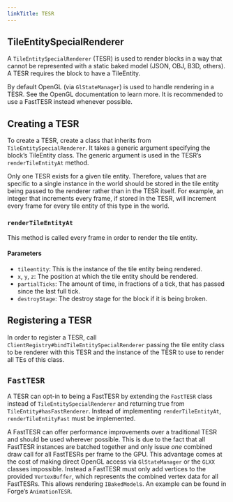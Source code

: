 ```yaml
---
linkTitle: TESR
---
```


<article class="docs-entry">
<h1 id="tileentityspecialrenderer">TileEntitySpecialRenderer<a class="headerlink" href="#tileentityspecialrenderer" title="Permanent link"> </a></h1>
<p>A <code>TileEntitySpecialRenderer</code> (TESR) is used to render blocks in a way that cannot be represented with a static baked model (JSON, OBJ, B3D, others). A TESR requires the block to have a TileEntity.</p>
<p>By default OpenGL (via <code>GlStateManager</code>) is used to handle rendering in a TESR. See the OpenGL documentation to learn more. It is recommended to use a FastTESR instead whenever possible.</p>
<h2 id="creating-a-tesr">Creating a TESR<a class="headerlink" href="#creating-a-tesr" title="Permanent link"> </a></h2>
<p>To create a TESR, create a class that inherits from <code>TileEntitySpecialRenderer</code>. It takes a generic argument specifying the block&rsquo;s TileEntity class. The generic argument is used in the TESR&rsquo;s <code>renderTileEntityAt</code> method.</p>
<p>Only one TESR exists for a given tile entity. Therefore, values that are specific to a single instance in the world should be stored in the tile entity being passed to the renderer rather than in the TESR itself. For example, an integer that increments every frame, if stored in the TESR, will increment every frame for every tile entity of this type in the world.</p>
<h3 id="rendertileentityat"><code>renderTileEntityAt</code><a class="headerlink" href="#rendertileentityat" title="Permanent link"> </a></h3>
<p>This method is called every frame in order to render the tile entity. </p>
<h4 id="parameters">Parameters<a class="headerlink" href="#parameters" title="Permanent link"> </a></h4>
<ul>
<li><code>tileentity</code>: This is the instance of the tile entity being rendered.</li>
<li><code>x</code>, <code>y</code>, <code>z</code>: The position at which the tile entity should be rendered.</li>
<li><code>partialTicks</code>: The amount of time, in fractions of a tick, that has passed since the last full tick.</li>
<li><code>destroyStage</code>: The destroy stage for the block if it is being broken.</li>
</ul>
<h2 id="registering-a-tesr">Registering a TESR<a class="headerlink" href="#registering-a-tesr" title="Permanent link"> </a></h2>
<p>In order to register a TESR, call <code>ClientRegistry#bindTileEntitySpecialRenderer</code> passing the tile entity class to be renderer with this TESR and the instance of the TESR to use to render all TEs of this class.</p>
<h2 id="fasttesr"><code>FastTESR</code><a class="headerlink" href="#fasttesr" title="Permanent link"> </a></h2>
<p>A TESR can opt-in to being a FastTESR by extending the <code>FastTESR</code> class instead of <code>TileEntitySpecialRenderer</code> and returning true from <code>TileEntity#hasFastRenderer</code>. Instead of implementing <code>renderTileEntityAt</code>, <code>renderTileEntityFast</code> must be implemented.</p>
<p>A FastTESR can offer performance improvements over a traditional TESR and should be used wherever possible. This is due to the fact that all FastTESR instances are batched together and only issue <em>one</em> combined draw call for all FastTESRs per frame to the GPU. This advantage comes at the cost of making direct OpenGL access via <code>GlStateManager</code> or the <code>GLXX</code> classes impossible. Instead a FastTESR must only add vertices to the provided <code>VertexBuffer</code>, which represents the combined vertex data for all FastTESRs. This allows rendering <code>IBakedModel</code>s. An example can be found in Forge&rsquo;s <code>AnimationTESR</code>.</p>
</article>